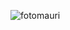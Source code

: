 
![fotomauri](https://github.com/evilmauri/Porfolio/assets/58447379/25cd8692-a7e3-4852-b7bd-26fe11e20df5)
